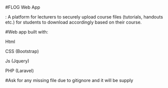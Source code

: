 #FLOG Web App

<p>:  A platform for lecturers to securely upload course files (tutorials, handouts etc.) for students to download accordingly based on their course. </p>

#Web app built with:
<p>Html</p>		
<p>CSS (Bootstrap)</p>	
<p>Js (Jquery)</p>	
<p>PHP (Laravel)</p>


#Ask for any missing file due to gitignore and it will be supply	

